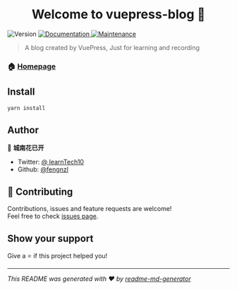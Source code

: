 <h1 align="center">Welcome to vuepress-blog 👋</h1>
<p>
  <img alt="Version" src="https://img.shields.io/badge/version-1.0.0-blue.svg?cacheSeconds=2592000" />
  <a href="https://github.com/fengnzl/vuepress-blog#readme" target="_blank">
    <img alt="Documentation" src="https://img.shields.io/badge/documentation-yes-brightgreen.svg" />
  </a>
  <a href="https://github.com/fengnzl/vuepress-blog/graphs/commit-activity" target="_blank">
    <img alt="Maintenance" src="https://img.shields.io/badge/Maintained%3F-yes-green.svg" />
  </a>
</p>


> A blog created by VuePress, Just for learning and recording

### 🏠 [Homepage](https://fengnzl.github.io/)

## Install

```sh
yarn install
```

## Author

👤 **城南花已开**

* Twitter: [@ learnTech10](https://twitter.com/learnTech10)
* Github: [@fengnzl](https://github.com/fengnzl)

## 🤝 Contributing

Contributions, issues and feature requests are welcome!<br />Feel free to check [issues page](https://github.com/fengnzl/vuepress-blog/issues).

## Show your support

Give a ⭐️ if this project helped you!

***
_This README was generated with ❤️ by [readme-md-generator](https://github.com/kefranabg/readme-md-generator)_

